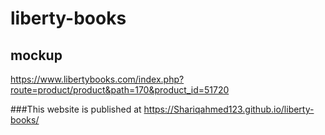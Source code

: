 # liberty-books
## mockup
https://www.libertybooks.com/index.php?route=product/product&path=170&product_id=51720

###This website is published at
https://Shariqahmed123.github.io/liberty-books/
